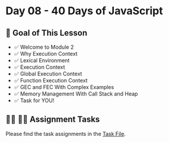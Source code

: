 # Day 08 - 40 Days of JavaScript

## **🎯 Goal of This Lesson**

- ✅ Welcome to Module 2
- ✅ Why Execution Context
- ✅ Lexical Environment
- ✅ Execution Context
- ✅ Global Execution Context
- ✅ Function Execution Context
- ✅ GEC and FEC With Complex Examples
- ✅ Memory Management With Call Stack and Heap
- ✅ Task for YOU!

## **👩‍💻 🧑‍💻 Assignment Tasks**

Please find the task assignments in the [Task File](./task.md).
